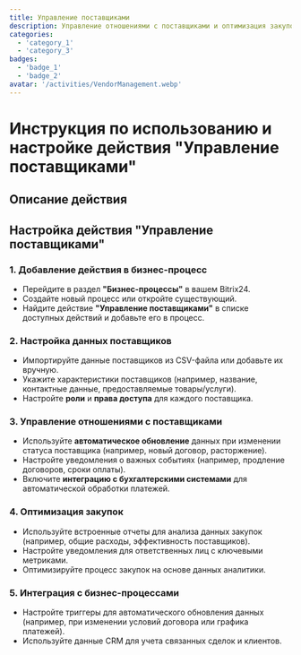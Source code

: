```yaml
---
title: Управление поставщиками
description: Управление отношениями с поставщиками и оптимизация закупок.
categories: 
  - 'category_1'
  - 'category_3'
badges: 
  - 'badge_1'
  - 'badge_2'
avatar: '/activities/VendorManagement.webp'
---
```


# Инструкция по использованию и настройке действия "Управление поставщиками"

## Описание действия

## **Настройка действия "Управление поставщиками"**

### 1. Добавление действия в бизнес-процесс
- Перейдите в раздел **"Бизнес-процессы"** в вашем Bitrix24.
- Создайте новый процесс или откройте существующий.
- Найдите действие **"Управление поставщиками"** в списке доступных действий и добавьте его в процесс.

### 2. Настройка данных поставщиков
- Импортируйте данные поставщиков из CSV-файла или добавьте их вручную.
- Укажите характеристики поставщиков (например, название, контактные данные, предоставляемые товары/услуги).
- Настройте **роли** и **права доступа** для каждого поставщика.

### 3. Управление отношениями с поставщиками
- Используйте **автоматическое обновление** данных при изменении статуса поставщика (например, новый договор, расторжение).
- Настройте уведомления о важных событиях (например, продление договоров, сроки оплаты).
- Включите **интеграцию с бухгалтерскими системами** для автоматической обработки платежей.

### 4. Оптимизация закупок
- Используйте встроенные отчеты для анализа данных закупок (например, общие расходы, эффективность поставщиков).
- Настройте уведомления для ответственных лиц с ключевыми метриками.
- Оптимизируйте процесс закупок на основе данных аналитики.

### 5. Интеграция с бизнес-процессами
- Настройте триггеры для автоматического обновления данных (например, при изменении условий договора или графика платежей).
- Используйте данные CRM для учета связанных сделок и клиентов.